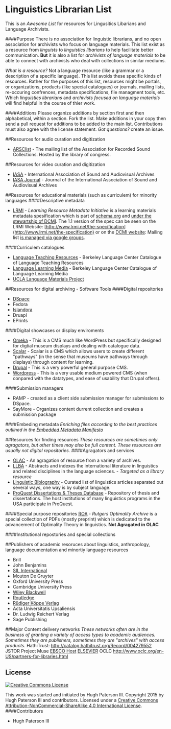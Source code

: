 # Linguistics Librarian List
This is an _Awesome List_ for resources for Lingusitics Libarians and Language Archivists.

####Purpose
There is no association for linguistic librarians, and no open association for archivists who focus on language materials. This list exist as a resource from _linguists_ to _linguistics libarians_ to help facilitate better communication. **But** it is also a list for _archivists of language materials_ to be able to connect with archivists who deal with collections in similar mediums.

_What is a resource?_ Not a language resource (like a grammar or a description of a specific language). This list avoids these specific kinds of resources. Rather for the purposes of this list, resources might be portals, or organizations, products (like special catalogues) or journals, mailing lists, re-occuring confrences, metadata specifications, file managment tools,  etc. Which _linguistics librarians_ and _archivists focused on language materials_ will find helpful in the course of thier work.

####Additions
Please organize additions by section first and then alphabetical, within a section. Fork the list. Make additions in your copy then send a pull request for additions to be added to the main list. Contributions must also agree with the license statement. _Got questions?_ create an issue.


##Resources for audio curation and digitization
* [ARSClist](http://www.arsc-audio.org/arsclist.html) - The mailing list of the Association for Recorded Sound Collections. Hosted by the library of congress.

##Resources for video curation and digitization

* [IASA](http://www.iasa-web.org/) - International Association of Sound and Audiovisual Archives
* [IASA Journal](http://www.iasa-web.org/iasa-journal) - Journal of the International Association of Sound and Audiovisual Archives

##Resources for educational materials (such as curriculem) for minority languages
####Descriptive metadata
* [LRMI](http://www.lrmi.net/) - _Learning Resource Metadata Initiative_ is a learning materials metadata spesification which is part of [schema.org](http://schema.org/) and [under the stewartship of DCMI](http://www.lrmi.net/lrmi-transfers-stewardship). The 1.1 version of the spec can be seen on the LRMI Website: [http://www.lrmi.net/the-specification](http://www.lrmi.net/the-specification) or on the [DCMI website](http://dublincore.org/dcx/lrmi-terms/1.1/): Mailing list [is managed via google groups](https://groups.google.com/forum/#!forum/lrmi).

####Curriculem catalogues
* [Language Teaching Resources](http://128.32.161.126/mip/p/index.html) - Berkeley Language Center Catalogue of Language Teaching Resources
* [Language Learning Media](http://128.32.161.126/mip/ll/blc_ll_query.html) - Berkeley Language Center Catalogue of Language Learning Media
* [UCLA Language Materials Project](http://www.lmp.ucla.edu/regions.aspx?rid=1)

##Resources for digital archiving - Software Tools
####Digital repositories
* [DSpace](http://www.dspace.org/)
* Fedora
* [Islandora](http://islandora.ca/)
* Druapl
* EPrints

####Digital showcases or display enviroments
* [Omeka](http://omeka.org/) - This is a CMS much like WordPress but specifically designed for digtial museum displays and dealing with catalogue data.
* [Scalar](http://scalar.usc.edu/scalar/) - Scalar is a CMS which allows users to create different "pathways" (in the sense that museums have pathways through displays) through content for learning.
* [Drupal](https://www.drupal.org/) - This is a very powerful general purpose CMS.
* [Wordpress](https://www.wordpress.org/) - This is a very usable medium powered CMS (when conpared with the datatypes, and ease of usability that Drupal offers).

####Submission managers
* RAMP - created as a client side submission manager for submissions to DSpace.
* SayMore - Organizes content durrent collection and creates a submission package

####Embeding metadata
_Enriching files according to the best practices outlined in the [Embedded Metadata Manifesto](http://www.embeddedmetadata.org/)_

##Resources for finding resources
_These resources are sometimes only agragators, but other times may also be full content. These resources are usually not digital repositories._
####Agragators and services
* [OLAC](http://search.language-archives.org/index.html) - An agragation of resource from a variety of archives.
* [LLBA](http://proquest.libguides.com/llba) - Abstracts and indexes the international literature in linguistics and related disciplines in the language sciences. - _Targeted as a library resource_
* [Linguistic Biblography](http://bibliographies.brillonline.com/browse/linguistic-bibliography) - Curated list of linguistics articles separated out several ways, one way is by subject language.
* [ProQuest Dissertations & Theses Database](http://www.proquest.com/products-services/pqdt.html) - Repository of thesis and dissertations. The host institutions of many linguistics programs in the USA participate in ProQuest.

####Special purpose repositories
[ROA](http://roa.rutgers.edu/) - _Rutgers Optimality Archive_ is a special collection of PDFs (mostly preprint) which is dedicated to the advancement of Optimality Theory in linguistics. **Not Agragated in OLAC**

####Institutional repostories and special collections


##Publishers of academic resoruces about linguistics, anthropology, language documentation and minortiy language resources
* Brill
* John Benjamins
* [SIL International](http://www.sil.org/resources/publications/about)
* Mouton De Gruyter
* Oxford University Press
* Cambridge University Press
* [Wiley Blackwell](http://www.wiley.com/WileyCDA/Brand/id-35.html)
* [Routledge](http://www.routledge.com/)
* [Rüdiger Köppe Verlag](http://www.koeppe.de/index.php)
* Acta Universitatis Upsaliensis
* Dr. Ludwig Reichert Verlag
* Sage Publishing

##Major Content delivery networks
_These networks often are in the business of granting a variety of access types to academic audiences. Sometimes they are publishers, sometimes they are "archives" with access products._
HathiTrust: http://catalog.hathitrust.org/Record/004279552
JSTOR
Project Muse
[EBSCO Host](http://www.ebscohost.com/metadata-sharing-policy)
[ELSEVIER](http://www.elsevier.com/)
OCLC http://www.oclc.org/en-US/partners-for-libraries.html



## License
[![Creative Commons License](https://i.creativecommons.org/l/by-nc-sa/4.0/88x31.png)](http://creativecommons.org/licenses/by-nc-sa/4.0/)

This work was started and initiated by Hugh Paterson III. Copyright 2015 by Hugh Paterson III and contributors. Licensed under a [Creative Commons Attribution-NonCommercial-ShareAlike 4.0 International License](http://creativecommons.org/licenses/by-nc-sa/4.0/).
####Contributors
* Hugh Paterson III
